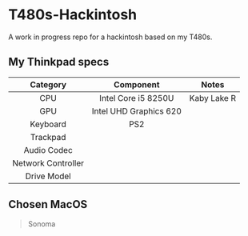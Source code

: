 # T480s-Hackintosh
A work in progress repo for a hackintosh based on my T480s.

## My Thinkpad specs
| Category | Component | Notes |
| :------: | :-------: | :---: |
| CPU | Intel Core i5 8250U | Kaby Lake R |
| GPU | Intel UHD Graphics 620 |
|Keyboard|PS2|
|Trackpad||
|Audio Codec||
|Network Controller||
|Drive Model||

## Chosen MacOS
>Sonoma

## 
